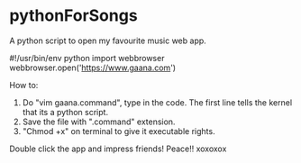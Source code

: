 # pythonForSongs
A python script to open my favourite music web app. 


#!/usr/bin/env python
import webbrowser
webbrowser.open('https://www.gaana.com')

How to:
1. Do "vim gaana.command", type in the code. The first line tells the kernel that its a python script. 
2. Save the file with ".command" extension.
3. "Chmod +x" on terminal to give it executable rights. 

Double click the app and impress friends! Peace!! xoxoxox
